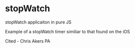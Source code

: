 # stopWatch
stopWatch applicaiton in pure JS

Example of a stopWatch timer similiar to that found on the iOS

Cited - Chris Akers PA
